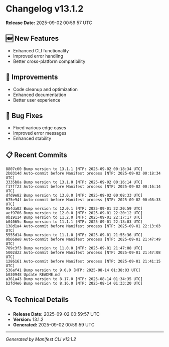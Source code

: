 # Changelog v13.1.2

**Release Date:** 2025-09-02 00:59:57 UTC

## 🆕 New Features

- Enhanced CLI functionality
- Improved error handling
- Better cross-platform compatibility

## 🔧 Improvements

- Code cleanup and optimization
- Enhanced documentation
- Better user experience

## 🐛 Bug Fixes

- Fixed various edge cases
- Improved error messages
- Enhanced stability

## 📋 Recent Commits

```
8807c60 Bump version to 13.1.1 [NTP: 2025-09-02 00:18:34 UTC]
2b0314d Auto-commit before Manifest process [NTP: 2025-09-02 00:18:34 UTC]
3335b8a Bump version to 13.1.0 [NTP: 2025-09-02 00:16:14 UTC]
f17ff23 Auto-commit before Manifest process [NTP: 2025-09-02 00:16:14 UTC]
dfd9e82 Bump version to 13.0.0 [NTP: 2025-09-02 00:08:33 UTC]
675e94f Auto-commit before Manifest process [NTP: 2025-09-02 00:08:33 UTC]
954da02 Bump version to 12.0.1 [NTP: 2025-09-01 22:20:59 UTC]
aef9706 Bump version to 12.0.0 [NTP: 2025-09-01 22:20:12 UTC]
0b19114 Bump version to 11.2.0 [NTP: 2025-09-01 22:17:17 UTC]
b04065c Bump version to 11.1.1 [NTP: 2025-09-01 22:13:03 UTC]
138d1a4 Auto-commit before Manifest process [NTP: 2025-09-01 22:13:03 UTC]
5555d14 Bump version to 11.1.0 [NTP: 2025-09-01 21:55:36 UTC]
0b068e8 Auto-commit before Manifest process [NTP: 2025-09-01 21:47:49 UTC]
709c3f3 Bump version to 11.0.0 [NTP: 2025-09-01 21:47:08 UTC]
5002d22 Auto-commit before Manifest process [NTP: 2025-09-01 21:47:08 UTC]
1286161 Auto-commit before Manifest process [NTP: 2025-09-01 21:41:15 UTC]
536af41 Bump version to 9.0.0 [NTP: 2025-08-14 01:38:03 UTC]
b030948 Update README.md
a361a43 Bump version to 8.17.0 [NTP: 2025-08-14 01:34:35 UTC]
b2fd4e6 Bump version to 8.16.0 [NTP: 2025-08-14 01:33:20 UTC]
```

## 🔍 Technical Details

- **Release Date:** 2025-09-02 00:59:57 UTC
- **Version:** 13.1.2
- **Generated:** 2025-09-02 00:59:59 UTC

---

*Generated by Manifest CLI v13.1.2*
